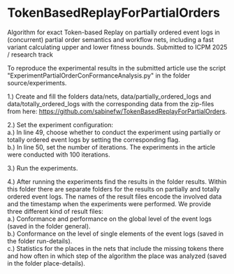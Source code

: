 # TokenBasedReplayForPartialOrders
Algorithm for exact Token-based Replay on partially ordered event logs in (concurrent) partial order semantics and workflow nets, including a fast variant calculating upper and lower fitness bounds. Submitted to ICPM 2025 / research track

To reproduce the experimental results in the submitted article use the script "ExperimentPartialOrderConFormanceAnalysis.py" in the folder source/experiments.

1.) Create and fill the folders data/nets, data/partially_ordered_logs and data/totally_ordered_logs with the corresponding data from the zip-files from here: https://github.com/sabinefw/TokenBasedReplayForPartialOrders.

2.) Set the experiment configuration: <br>
    a.) In line 49, choose whether to conduct the experiment using partially or totally ordered event logs by setting the corresponding flag.   
    b.) In line 50, set the number of iterations. The experiments in the article were conducted with 100 iterations.

3.) Run the experiments.

4.) After running the experiments find the results in the folder results. Within this folder there are separate folders for the results on partially and totally ordered event logs.
    The names of the result files encode the involved data and the timestamp when the experiments were performed.
    We provide three different kind of result files:    
    a.) Conformance and performance on the global level of the event logs (saved in the folder general).    
    b.) Conformance on the level of single elements of the event logs (saved in the folder run-details).    
    c.) Statistics for the places in the nets that include the missing tokens there and how often in which step of the algorithm the place was analyzed (saved in the folder place-details).    
